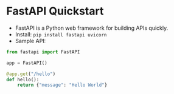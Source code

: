 # FastAPI Quickstart

- FastAPI is a Python web framework for building APIs quickly.
- Install: `pip install fastapi uvicorn`
- Sample API:
```python
from fastapi import FastAPI

app = FastAPI()

@app.get("/hello")
def hello():
    return {"message": "Hello World"}

